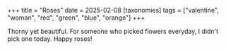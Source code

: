 +++
title = "Roses"
date = 2025-02-08
[taxonomies]
tags = ["valentine", "woman", "red", "green", "blue", "orange"]
+++

Thorny yet beautiful. For someone who picked flowers everyday, I didn't pick one today.
Happy roses!
